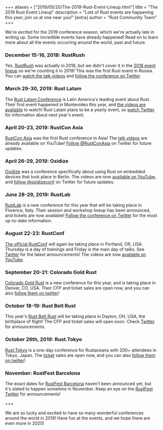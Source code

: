 +++
aliases = ["2019/05/20/The-2019-Rust-Event-Lineup.html"]
title = "The 2019 Rust Event Lineup"
description = "Lots of Rust events are happening this year; join us at one near you!"
[extra]
author = "Rust Community Team"
+++

We're excited for the 2019 conference season, which we're actually late in writing up. Some
incredible events have already happened! Read on to learn more about all the events occurring
around the world, past and future.

### December 15-16, 2018: RustRush

Yes, [RustRush][rustrush] was actually in 2018, but we didn't cover it in the [2018 event
lineup][2018-event-lineup] so we're counting it in 2019! This was the first Rust event in Russia.
You can [watch the talk videos][rustrush-yt] and [follow the conference on Twitter][rustrush-tw].

[rustrush]: https://rustrush.ru/
[2018-event-lineup]: https://blog.rust-lang.org/2018/01/31/The-2018-Rust-Event-Lineup.html
[rustrush-yt]: https://www.youtube.com/playlist?list=PLTooeo4dmVkQ_1lHJEY99ZTH_oP5ksIUL
[rustrush-tw]: https://twitter.com/rustrush1

### March 29-30, 2019: Rust Latam

The [Rust Latam Conference][rust-latam] is Latin America's leading event about Rust. Their first
event happened in Montevideo this year, and [the videos are available][rust-latam-yt] to watch!
Rust Latam plans to be a yearly event, so [watch Twitter][rust-latam-tw] for information about next
year's event.

[rust-latam]: https://rustlatam.org/
[rust-latam-yt]: https://www.youtube.com/playlist?list=PL85XCvVPmGQjuWUNeFCgl8X2EOC_aAq5N
[rust-latam-tw]: https://twitter.com/RustLatamConf

### April 20-23, 2019: RustCon Asia

[RustCon Asia][rustcon-asia] was the first Rust conference in Asia! The [talk videos][rustcon-yt] are already
available on YouTube! [Follow @RustConAsia][rustcon-tw] on Twitter for future updates.

[rustcon-asia]: https://rustcon.asia/
[rustcon-yt]: https://www.youtube.com/playlist?list=PL85XCvVPmGQjPvweRqkBgnh_HKE5MBB8x
[rustcon-tw]: https://twitter.com/RustConAsia

### April 26-29, 2019: Oxidize

[Oxidize][oxidize] was a conference specifically about using Rust on embedded devices that took
place in Berlin. The videos are now [available on YouTube][oxidize-yt], and [follow @oxidizeconf][oxidize-tw] on Twitter for future updates.

[oxidize]: https://oxidizeconf.com/
[oxidize-yt]: https://www.youtube.com/playlist?list=PLXajQV_H-DxJPiJQK8gvou4SUZ8Zfvgm6
[oxidize-tw]: https://twitter.com/OxidizeConf

### June 28-29, 2019: RustLab

[RustLab][rustlab] is a new conference for this year that will be taking place in Florence, Italy.
Their session and workshop lineup has been announced, and tickets are now available! [Follow the
conference on Twitter][rustlab-tw] for the most up-to-date information.

[rustlab]: https://www.rustlab.it/
[rustlab-tw]: https://twitter.com/rustlab_conf

### August 22-23: RustConf

[The official RustConf][rustconf] will again be taking place in Portland, OR, USA. Thursday is a
day of trainings and Friday is the main day of talks. See [Twitter][rustconf-tw] for the latest
announcements! The videos are now [available on YouTube][rustconf-yt].

[rustconf]: https://rustconf.com/
[rustconf-tw]: https://twitter.com/rustconf
[rustconf-yt]: https://www.youtube.com/playlist?list=PL85XCvVPmGQhDOUIZBe6u388GydeACbTt

### September 20-21: Colorado Gold Rust

[Colorado Gold Rust][coloradogoldrust] is a new conference for this year, and is taking place in
Denver, CO, USA. Their CFP and ticket sales are open now, and you can also [follow them on
twitter][coloradogoldrust-tw]!

[coloradogoldrust]: https://cogoldrust.com/
[coloradogoldrust-tw]: https://twitter.com/COGoldRust

### October 18-19: Rust Belt Rust

This year's [Rust Belt Rust][rbr] will be taking place in Dayton, OH, USA, the birthplace of
flight! The CFP and ticket sales will open soon. Check [Twitter][rbr-tw] for announcements.

[rbr]: https://www.rust-belt-rust.com/
[rbr-tw]: https://twitter.com/rustbeltrust

### October 26th, 2019: Rust.Tokyo

[Rust.Tokyo][rtky] is a one-day conference for Rustaceans with 200+ attendees in Tokyo, Japan.
The [ticket][tiket] sales are open now, and you can also [follow them on twitter][rttw]!

[rtky]: https://rust.tokyo/
[tiket]: https://ti.to/rust-tokyo/2019/en
[rttw]: https://twitter.com/rustlang_tokyo

### November: RustFest Barcelona

The exact dates for [RustFest Barcelona][rustfest-barcelona] haven't been announced yet, but it's
slated to happen sometime in November. Keep an eye on the [RustFest Twitter][rustfest-tw] for
announcements!

[rustfest-barcelona]: https://barcelona.rustfest.eu/
[rustfest-tw]: https://twitter.com/rustfest

+++

We are so lucky and excited to have so many wonderful conferences around the world in 2019! Have
fun at the events, and we hope there are even more in 2020!
